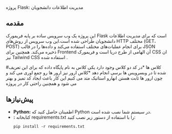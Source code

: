  پروژه Flask: مدیریت اطلاعات دانشجویان

## مقدمه

این پروژه یک وب سرویس ساده بر پایه فریمورک Flask است که برای مدیریت اطلاعات دانشجویان طراحی شده است.این وب سرویس از روش‌های HTTP مختلف (GET، POST) برای انجام عملیات‌های مختلف استفاده می‌کند و داده‌ها را در قالب JSON ذخیره می‌کند. همچنین برای Frontend آن الهامی از طرح دریا است و فریمورک CSS ان نیز Tailwind CSS استفاده شده . 

#کلاس ها 
*در کد دو کلاس وجود دارد یکی کلاس به نام پایگاه داده که برای این تعریف شده تا در وبسرویس ها برسی انجام دهد 
*کلاس ارور نیز ارور ها رو جمع اوری می کند و چون ارور ها ثابت هستن انهارو استاتیک متد می کنیم 
این کار باعث ایجاد کد تمیز و بهتر می شود و همچنین راحتی کار در پروژه 



## پیش‌نیازها

* **Python:** اطمینان حاصل کنید که Python در سیستم شما نصب شده است.
* **:** کتابخانه requirements.txt را با استفاده از دستور زیر نصب کنید:
  ```bas
  pip install -r requirements.txt
